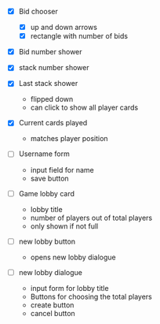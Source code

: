 - [x] Bid chooser

  - [x] up and down arrows
  - [x] rectangle with number of bids

- [x] Bid number shower
- [x] stack number shower

- [x] Last stack shower

  - flipped down
  - can click to show all player cards

- [x] Current cards played

  - matches player position

- [ ] Username form

  - input field for name
  - save button

- [ ] Game lobby card

  - lobby title
  - number of players out of total players
  - only shown if not full

- [ ] new lobby button

  - opens new lobby dialogue

- [ ] new lobby dialogue
  - input form for lobby title
  - Buttons for choosing the total players
  - create button
  - cancel button

